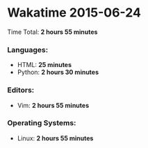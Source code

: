 # Wakatime 2015-06-24

Time Total: **2 hours 55 minutes**

### Languages:
- HTML: **25 minutes** 
- Python: **2 hours 30 minutes** 

### Editors:
- Vim: **2 hours 55 minutes** 

### Operating Systems:
- Linux: **2 hours 55 minutes** 

